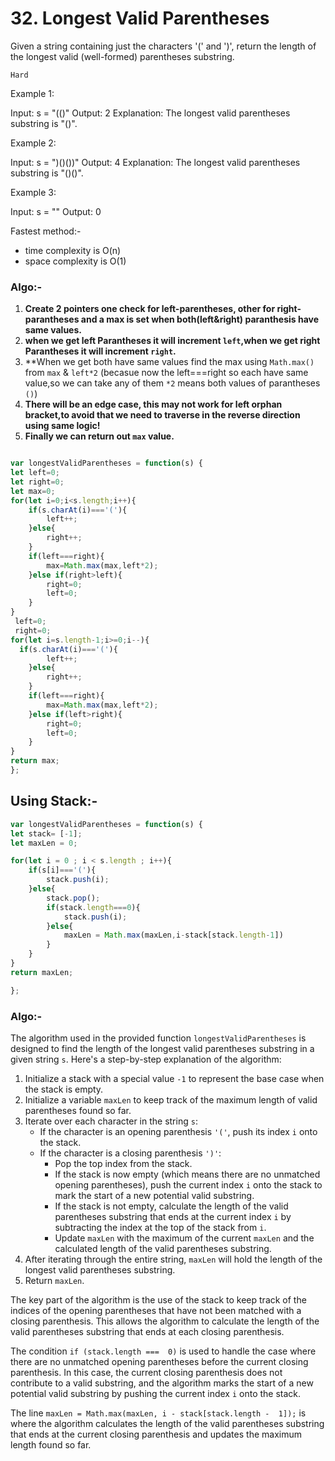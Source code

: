 # 32. Longest Valid Parentheses
Given a string containing just the characters '(' and ')', return the length of the longest valid (well-formed) parentheses 
substring.

 `Hard`

Example 1:

Input: s = "(()"
Output: 2
Explanation: The longest valid parentheses substring is "()".

Example 2:

Input: s = ")()())"
Output: 4
Explanation: The longest valid parentheses substring is "()()".

Example 3:

Input: s = ""
Output: 0


Fastest method:-
- time complexity is O(n)
- space complexity is O(1)
### Algo:-

1. **Create 2 pointers one check for left-parentheses, other for right-parantheses and a max is set when both(left&right) paranthesis have same values.**
2. **when we get left Parantheses it will increment `left`,when we get right Parantheses it will increment `right`.**
3. **When we get both have same values find the max using `Math.max()` from `max` & `left*2` (becasue now the left===right so each have same value,so we can take any of them `*2` means both values of parantheses `()`)
4. **There will be an edge case, this may not work for left orphan bracket,to avoid that we need to traverse in the reverse direction using same logic!**
5. **Finally we can return out `max` value.**
```javascript

var longestValidParentheses = function(s) {
let left=0;
let right=0;
let max=0;
for(let i=0;i<s.length;i++){
    if(s.charAt(i)==='('){
        left++;
    }else{
        right++;
    }
    if(left===right){
        max=Math.max(max,left*2);
    }else if(right>left){
        right=0;
        left=0;
    }
}
 left=0;
 right=0;
for(let i=s.length-1;i>=0;i--){
  if(s.charAt(i)==='('){
        left++;
    }else{
        right++;
    }
    if(left===right){
        max=Math.max(max,left*2);
    }else if(left>right){
        right=0;
        left=0;
    }
}
return max;
};
```
## Using Stack:-

```javascript
var longestValidParentheses = function(s) {
let stack= [-1];
let maxLen = 0;

for(let i = 0 ; i < s.length ; i++){
    if(s[i]==='('){
        stack.push(i);
    }else{
        stack.pop();
        if(stack.length===0){
            stack.push(i);
        }else{
            maxLen = Math.max(maxLen,i-stack[stack.length-1])
        }
    }
}
return maxLen;

};
```
### Algo:-

The algorithm used in the provided function `longestValidParentheses` is designed to find the length of the longest valid parentheses substring in a given string `s`. Here's a step-by-step explanation of the algorithm:

1. Initialize a stack with a special value `-1` to represent the base case when the stack is empty.
2. Initialize a variable `maxLen` to keep track of the maximum length of valid parentheses found so far.
3. Iterate over each character in the string `s`:
   - If the character is an opening parenthesis `'('`, push its index `i` onto the stack.
   - If the character is a closing parenthesis `')'`:
     - Pop the top index from the stack.
     - If the stack is now empty (which means there are no unmatched opening parentheses), push the current index `i` onto the stack to mark the start of a new potential valid substring.
     - If the stack is not empty, calculate the length of the valid parentheses substring that ends at the current index `i` by subtracting the index at the top of the stack from `i`.
     - Update `maxLen` with the maximum of the current `maxLen` and the calculated length of the valid parentheses substring.
4. After iterating through the entire string, `maxLen` will hold the length of the longest valid parentheses substring.
5. Return `maxLen`.

The key part of the algorithm is the use of the stack to keep track of the indices of the opening parentheses that have not been matched with a closing parenthesis. This allows the algorithm to calculate the length of the valid parentheses substring that ends at each closing parenthesis.

The condition `if (stack.length ===  0)` is used to handle the case where there are no unmatched opening parentheses before the current closing parenthesis. In this case, the current closing parenthesis does not contribute to a valid substring, and the algorithm marks the start of a new potential valid substring by pushing the current index `i` onto the stack.

The line `maxLen = Math.max(maxLen, i - stack[stack.length -  1]);` is where the algorithm calculates the length of the valid parentheses substring that ends at the current closing parenthesis and updates the maximum length found so far.

